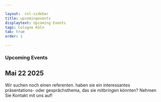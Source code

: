 ```yaml
---

layout:  col-sidebar
title: upcomingevents
displaytext: Upcoming Events
tags: Cologne Köln
tab: true
order: 1

---
```


### Upcoming Events

## Mai 22 2025
Wir suchen noch einen referenten. haben sie ein interessantes präsentations- oder gesprächsthema, das sie mitbringen könnten? Nehmen Sie Kontakt mit uns auf!